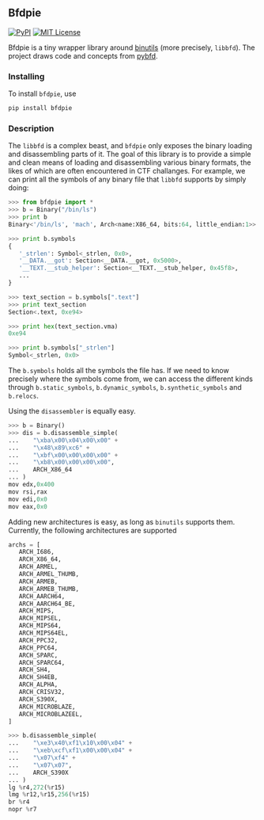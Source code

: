 ## Bfdpie

[![PyPI](https://img.shields.io/pypi/v/bfdpie.svg?style=flat)](https://pypi.python.org/pypi/streampie/)
[![MIT License](https://img.shields.io/badge/license-MIT-blue.svg?style=flat)](http://choosealicense.com/licenses/mit/)

Bfdpie is a tiny wrapper library around [binutils](https://www.gnu.org/software/binutils/) (more precisely, `libbfd`). The project draws code and concepts from [pybfd](https://github.com/Groundworkstech/pybfd).

### Installing
To install `bfdpie`, use
```bash
pip install bfdpie
```

### Description

The `libbfd` is a complex beast, and `bfdpie` only exposes the binary loading and disassembling parts of it. The goal of this library is to provide a simple and clean means of loading and disassembling various binary formats, the likes of which are often encountered in CTF challanges. For example, we can print all the symbols of any binary file that `libbfd` supports by simply doing:

```python
>>> from bfdpie import *
>>> b = Binary("/bin/ls")
>>> print b
Binary<'/bin/ls', 'mach', Arch<name:X86_64, bits:64, little_endian:1>>

>>> print b.symbols
{
   '_strlen': Symbol<_strlen, 0x0>, 
   '__DATA.__got': Section<__DATA.__got, 0x5000>, 
   '__TEXT.__stub_helper': Section<__TEXT.__stub_helper, 0x45f8>, 
   ...
}   

>>> text_section = b.symbols[".text"]
>>> print text_section
Section<.text, 0xe94>

>>> print hex(text_section.vma)
0xe94

>>> print b.symbols["_strlen"]
Symbol<_strlen, 0x0>
```

The `b.symbols` holds all the symbols the file has. If we need to know precisely where the symbols come from, we can access the different kinds through
`b.static_symbols`, `b.dynamic_symbols`, `b.synthetic_symbols` and `b.relocs`.

Using the `disassembler` is equally easy.

```python
>>> b = Binary()
>>> dis = b.disassemble_simple(
...    "\xba\x00\x04\x00\x00" +
...    "\x48\x89\xc6" +
...    "\xbf\x00\x00\x00\x00" +
...    "\xb8\x00\x00\x00\x00",
...    ARCH_X86_64
... )
mov edx,0x400
mov rsi,rax
mov edi,0x0
mov eax,0x0
```

Adding new architectures is easy, as long as `binutils` supports them. Currently, the following architectures are supported
```python
archs = [
   ARCH_I686,
   ARCH_X86_64,
   ARCH_ARMEL,
   ARCH_ARMEL_THUMB,
   ARCH_ARMEB,
   ARCH_ARMEB_THUMB,
   ARCH_AARCH64,
   ARCH_AARCH64_BE,
   ARCH_MIPS,
   ARCH_MIPSEL,
   ARCH_MIPS64,
   ARCH_MIPS64EL,
   ARCH_PPC32,
   ARCH_PPC64,
   ARCH_SPARC,
   ARCH_SPARC64,
   ARCH_SH4,
   ARCH_SH4EB,
   ARCH_ALPHA,
   ARCH_CRISV32,
   ARCH_S390X,
   ARCH_MICROBLAZE,
   ARCH_MICROBLAZEEL,
]
```

```python
>>> b.disassemble_simple(
...    "\xe3\x40\xf1\x10\x00\x04" +
...    "\xeb\xcf\xf1\x00\x00\x04" +
...    "\x07\xf4" +
...    "\x07\x07",
...    ARCH_S390X
... )
lg %r4,272(%r15)
lmg %r12,%r15,256(%r15)
br %r4
nopr %r7
```

